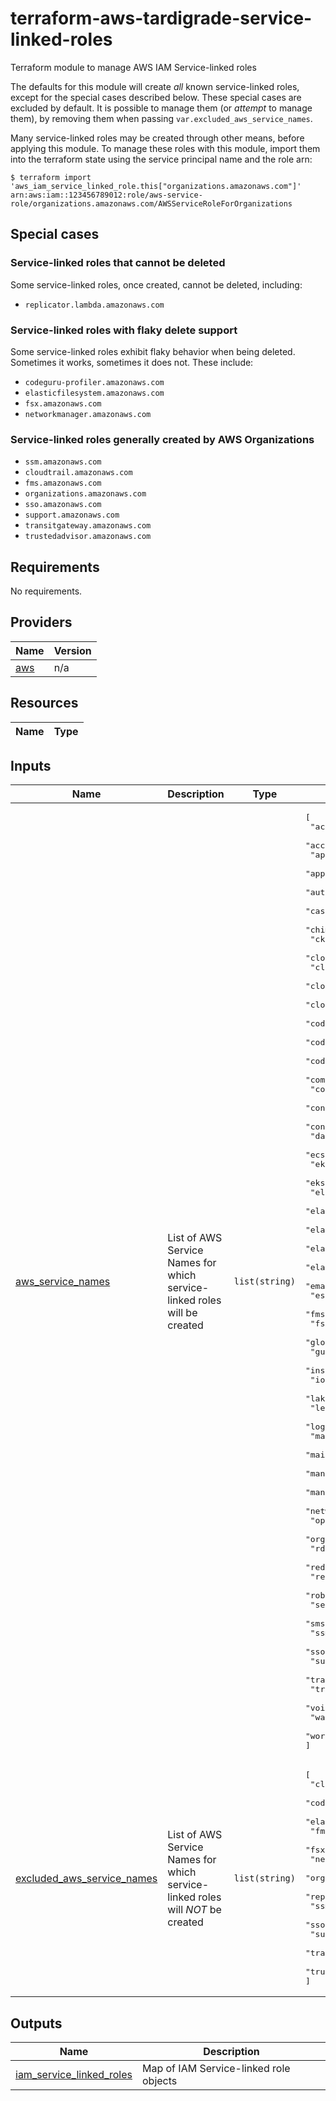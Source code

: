 # terraform-aws-tardigrade-service-linked-roles

Terraform module to manage AWS IAM Service-linked roles

The defaults for this module will create _all_ known service-linked roles,
except for the special cases described below. These special cases are
excluded by default. It is possible to manage them (or _attempt_ to manage
them), by removing them when passing `var.excluded_aws_service_names`.

Many service-linked roles may be created through other means, before applying
this module. To manage these roles with this module, import them into the terraform
state using the service principal name and the role arn:

```
$ terraform import 'aws_iam_service_linked_role.this["organizations.amazonaws.com"]' arn:aws:iam::123456789012:role/aws-service-role/organizations.amazonaws.com/AWSServiceRoleForOrganizations
```

## Special cases

### Service-linked roles that cannot be deleted

Some service-linked roles, once created, cannot be deleted, including:

* `replicator.lambda.amazonaws.com`

### Service-linked roles with flaky delete support

Some service-linked roles exhibit flaky behavior when being deleted. Sometimes
it works, sometimes it does not. These include:

* `codeguru-profiler.amazonaws.com`
* `elasticfilesystem.amazonaws.com`
* `fsx.amazonaws.com`
* `networkmanager.amazonaws.com`

### Service-linked roles generally created by AWS Organizations

* `ssm.amazonaws.com`
* `cloudtrail.amazonaws.com`
* `fms.amazonaws.com`
* `organizations.amazonaws.com`
* `sso.amazonaws.com`
* `support.amazonaws.com`
* `transitgateway.amazonaws.com`
* `trustedadvisor.amazonaws.com`

<!-- BEGIN TFDOCS -->
## Requirements

No requirements.

## Providers

| Name | Version |
|------|---------|
| <a name="provider_aws"></a> [aws](#provider\_aws) | n/a |

## Resources

| Name | Type |
|------|------|

## Inputs

| Name | Description | Type | Default | Required |
|------|-------------|------|---------|:--------:|
| <a name="input_aws_service_names"></a> [aws\_service\_names](#input\_aws\_service\_names) | List of AWS Service Names for which service-linked roles will be created | `list(string)` | <pre>[<br>  "access-analyzer.amazonaws.com",<br>  "accountdiscovery.ssm.amazonaws.com",<br>  "appmesh.amazonaws.com",<br>  "appstream.application-autoscaling.amazonaws.com",<br>  "autoscaling-plans.amazonaws.com",<br>  "cassandra.application-autoscaling.amazonaws.com",<br>  "chime.amazonaws.com",<br>  "cks.kms.amazonaws.com",<br>  "cloud9.amazonaws.com",<br>  "cloudhsm.amazonaws.com",<br>  "cloudtrail.amazonaws.com",<br>  "cloudwatch-crossaccount.amazonaws.com",<br>  "codeguru-profiler.amazonaws.com",<br>  "codeguru-reviewer.amazonaws.com",<br>  "codestar-notifications.amazonaws.com",<br>  "compute-optimizer.amazonaws.com",<br>  "config.amazonaws.com",<br>  "connect.amazonaws.com",<br>  "continuousexport.discovery.amazonaws.com",<br>  "dax.amazonaws.com",<br>  "ecs.amazonaws.com",<br>  "eks.amazonaws.com",<br>  "eks-nodegroup.amazonaws.com",<br>  "elasticache.amazonaws.com",<br>  "elasticbeanstalk.amazonaws.com",<br>  "elasticfilesystem.amazonaws.com",<br>  "elasticloadbalancing.amazonaws.com",<br>  "elasticmapreduce.amazonaws.com",<br>  "email.cognito-idp.amazonaws.com",<br>  "es.amazonaws.com",<br>  "fms.amazonaws.com",<br>  "fsx.amazonaws.com",<br>  "globalaccelerator.amazonaws.com",<br>  "guardduty.amazonaws.com",<br>  "inspector.amazonaws.com",<br>  "iotsitewise.amazonaws.com",<br>  "lakeformation.amazonaws.com",<br>  "lex.amazonaws.com",<br>  "logger.cloudfront.amazonaws.com",<br>  "macie.amazonaws.com",<br>  "maintenance.elasticbeanstalk.amazonaws.com",<br>  "managedupdates.elasticbeanstalk.amazonaws.com",<br>  "management.chatbot.amazonaws.com",<br>  "networkmanager.amazonaws.com",<br>  "ops.apigateway.amazonaws.com",<br>  "organizations.amazonaws.com",<br>  "rds.amazonaws.com",<br>  "redshift.amazonaws.com",<br>  "replicator.lambda.amazonaws.com",<br>  "robomaker.amazonaws.com",<br>  "securityhub.amazonaws.com",<br>  "sms.amazonaws.com",<br>  "ssm.amazonaws.com",<br>  "sso.amazonaws.com",<br>  "support.amazonaws.com",<br>  "transitgateway.amazonaws.com",<br>  "trustedadvisor.amazonaws.com",<br>  "voiceconnector.chime.amazonaws.com",<br>  "wafv2.amazonaws.com",<br>  "worklink.amazonaws.com"<br>]</pre> | no |
| <a name="input_excluded_aws_service_names"></a> [excluded\_aws\_service\_names](#input\_excluded\_aws\_service\_names) | List of AWS Service Names for which service-linked roles will *NOT* be created | `list(string)` | <pre>[<br>  "cloudtrail.amazonaws.com",<br>  "codeguru-profiler.amazonaws.com",<br>  "elasticfilesystem.amazonaws.com",<br>  "fms.amazonaws.com",<br>  "fsx.amazonaws.com",<br>  "networkmanager.amazonaws.com",<br>  "organizations.amazonaws.com",<br>  "replicator.lambda.amazonaws.com",<br>  "ssm.amazonaws.com",<br>  "sso.amazonaws.com",<br>  "support.amazonaws.com",<br>  "transitgateway.amazonaws.com",<br>  "trustedadvisor.amazonaws.com"<br>]</pre> | no |

## Outputs

| Name | Description |
|------|-------------|
| <a name="output_iam_service_linked_roles"></a> [iam\_service\_linked\_roles](#output\_iam\_service\_linked\_roles) | Map of IAM Service-linked role objects |

<!-- END TFDOCS -->
